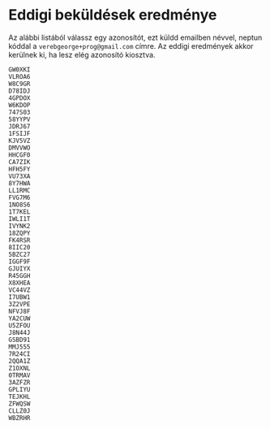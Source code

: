 # Eddigi beküldések eredménye

Az alábbi listából válassz egy azonosítót, ezt küldd emailben névvel, neptun kóddal a `verebgeorge+prog@gmail.com` címre.
Az eddigi eredmények akkor kerülnek ki, ha lesz elég azonosító kiosztva.

```
GW0XKI
VLROA6
W8C9GR
D78IDJ
4GPDOX
W6KDOP
747S03
58YYPV
JDRJ67
1FSIJF
KJV5VZ
DMVVWO
HHCGF0
CA7ZIK
HFH5FY
VU73XA
8Y7HWA
LL1RMC
FVG7M6
1NO8S6
1T7KEL
IWLI1T
IVYNK2
18ZQPY
FK4RSR
8IIC20
5BZC27
IGGF9F
GJUIYX
R45GGH
X8XHEA
VC44VZ
I7UBW1
3Z2VPE
NFVJ8F
YA2CUW
U5ZFOU
J8N44J
GSBD91
MMJ555
7R24CI
2QQA1Z
Z1OXNL
0TRMAV
3AZFZR
GPLIYU
TEJKHL
ZFWQSW
CLLZ0J
WBZRHR
```
